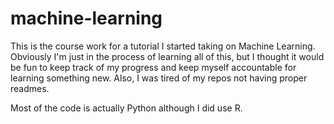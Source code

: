 # machine-learning

This is the course work for a tutorial I started taking on Machine Learning.  Obviously I'm just in the process of learning all of this, but I thought it would be fun to keep track of my progress and keep myself accountable for learning something new.  Also, I was tired of my repos not having proper readmes.

Most of the code is actually Python although I did use R.
